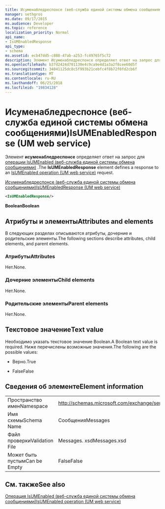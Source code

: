```yaml
---
title: Исуменабледреспонсе (веб-служба единой системы обмена сообщениями)
manager: sethgros
ms.date: 09/17/2015
ms.audience: Developer
ms.topic: reference
localization_priority: Normal
api_name:
- IsUMEnabledResponse
api_type:
- schema
ms.assetid: ecb47dd5-c888-47ab-a253-fc49765f5c72
description: Элемент Исуменабледреспонсе определяет ответ на запрос для операции IsUMEnabled (веб-служба единой системы обмена сообщениями).
ms.openlocfilehash: b37d2424d701130e4c9ca9e4d1a3a2f8cee60d5f
ms.sourcegitcommit: 34041125dc8c5f993b21cebfc4f8b72f0fd2cb6f
ms.translationtype: MT
ms.contentlocale: ru-RU
ms.lasthandoff: 06/25/2018
ms.locfileid: "19834128"
---
```

# <a name="isumenabledresponse-um-web-service"></a><span data-ttu-id="e514e-103">Исуменабледреспонсе (веб-служба единой системы обмена сообщениями)</span><span class="sxs-lookup"><span data-stu-id="e514e-103">IsUMEnabledResponse (UM web service)</span></span>

<span data-ttu-id="e514e-104">Элемент **исуменабледреспонсе** определяет ответ на запрос для [операции IsUMEnabled (веб-служба единой системы обмена сообщениями)](isumenabled-operation-um-web-service.md) .</span><span class="sxs-lookup"><span data-stu-id="e514e-104">The **IsUMEnabledResponse** element defines a response to an [IsUMEnabled operation (UM web service)](isumenabled-operation-um-web-service.md) request.</span></span> 
  
[<span data-ttu-id="e514e-105">Исуменабледреспонсе (веб-служба единой системы обмена сообщениями)</span><span class="sxs-lookup"><span data-stu-id="e514e-105">IsUMEnabledResponse (UM web service)</span></span>](isumenabledresponse-um-web-service.md)
  
```xml
<IsUMEnabledResponse/>
```

 <span data-ttu-id="e514e-106">**Boolean**</span><span class="sxs-lookup"><span data-stu-id="e514e-106">**Boolean**</span></span>
## <a name="attributes-and-elements"></a><span data-ttu-id="e514e-107">Атрибуты и элементы</span><span class="sxs-lookup"><span data-stu-id="e514e-107">Attributes and elements</span></span>

<span data-ttu-id="e514e-108">В следующих разделах описываются атрибуты, дочерние и родительские элементы.</span><span class="sxs-lookup"><span data-stu-id="e514e-108">The following sections describe attributes, child elements, and parent elements.</span></span>
  
### <a name="attributes"></a><span data-ttu-id="e514e-109">Атрибуты</span><span class="sxs-lookup"><span data-stu-id="e514e-109">Attributes</span></span>

<span data-ttu-id="e514e-110">Нет.</span><span class="sxs-lookup"><span data-stu-id="e514e-110">None.</span></span>
  
### <a name="child-elements"></a><span data-ttu-id="e514e-111">Дочерние элементы</span><span class="sxs-lookup"><span data-stu-id="e514e-111">Child elements</span></span>

<span data-ttu-id="e514e-112">Нет.</span><span class="sxs-lookup"><span data-stu-id="e514e-112">None.</span></span>
  
### <a name="parent-elements"></a><span data-ttu-id="e514e-113">Родительские элементы</span><span class="sxs-lookup"><span data-stu-id="e514e-113">Parent elements</span></span>

<span data-ttu-id="e514e-114">Нет.</span><span class="sxs-lookup"><span data-stu-id="e514e-114">None.</span></span>
  
## <a name="text-value"></a><span data-ttu-id="e514e-115">Текстовое значение</span><span class="sxs-lookup"><span data-stu-id="e514e-115">Text value</span></span>

<span data-ttu-id="e514e-116">Необходимо указать текстовое значение Boolean.</span><span class="sxs-lookup"><span data-stu-id="e514e-116">A Boolean text value is required.</span></span> <span data-ttu-id="e514e-117">Ниже перечислены возможные значения.</span><span class="sxs-lookup"><span data-stu-id="e514e-117">The following are the possible values:</span></span>
  
- <span data-ttu-id="e514e-118">Верно.</span><span class="sxs-lookup"><span data-stu-id="e514e-118">True</span></span>
    
- <span data-ttu-id="e514e-119">False</span><span class="sxs-lookup"><span data-stu-id="e514e-119">False</span></span>
    
## <a name="element-information"></a><span data-ttu-id="e514e-120">Сведения об элементе</span><span class="sxs-lookup"><span data-stu-id="e514e-120">Element information</span></span>

|||
|:-----|:-----|
|<span data-ttu-id="e514e-121">Пространство имен</span><span class="sxs-lookup"><span data-stu-id="e514e-121">Namespace</span></span>  <br/> |http://schemas.microsoft.com/exchange/services/2006/messages  <br/> |
|<span data-ttu-id="e514e-122">Имя схемы</span><span class="sxs-lookup"><span data-stu-id="e514e-122">Schema Name</span></span>  <br/> |<span data-ttu-id="e514e-123">Сообщения</span><span class="sxs-lookup"><span data-stu-id="e514e-123">Messages</span></span>  <br/> |
|<span data-ttu-id="e514e-124">Файл проверки</span><span class="sxs-lookup"><span data-stu-id="e514e-124">Validation File</span></span>  <br/> |<span data-ttu-id="e514e-125">Messages. xsd</span><span class="sxs-lookup"><span data-stu-id="e514e-125">Messages.xsd</span></span>  <br/> |
|<span data-ttu-id="e514e-126">Может быть пустым</span><span class="sxs-lookup"><span data-stu-id="e514e-126">Can be Empty</span></span>  <br/> |<span data-ttu-id="e514e-127">False</span><span class="sxs-lookup"><span data-stu-id="e514e-127">False</span></span>  <br/> |
   
## <a name="see-also"></a><span data-ttu-id="e514e-128">См. также</span><span class="sxs-lookup"><span data-stu-id="e514e-128">See also</span></span>



[<span data-ttu-id="e514e-129">Операция IsUMEnabled (веб-служба единой системы обмена сообщениями)</span><span class="sxs-lookup"><span data-stu-id="e514e-129">IsUMEnabled operation (UM web service)</span></span>](isumenabled-operation-um-web-service.md)

